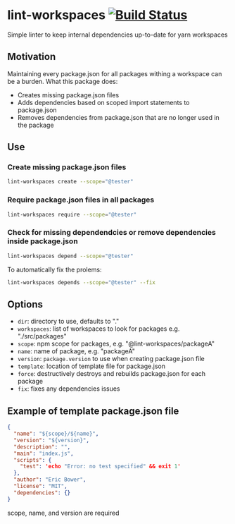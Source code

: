 # lint-workspaces [![Build Status](https://travis-ci.org/neurosnap/lint-workspaces.svg?branch=master)](https://travis-ci.org/neurosnap/lint-workspaces)

Simple linter to keep internal dependencies up-to-date for yarn workspaces

## Motivation

Maintaining every package.json for all packages withing a workspace can be a burden.
What this package does:

* Creates missing package.json files
* Adds dependencies based on scoped import statements to package.json
* Removes dependencies from package.json that are no longer used in the package

## Use

### Create missing package.json files

```bash
lint-workspaces create --scope="@tester"
```

### Require package.json files in all packages

```bash
lint-workspaces require --scope="@tester"
```

### Check for missing dependendcies or remove dependencies inside package.json

```bash
lint-workspaces depend --scope="@tester"
```

To automatically fix the prolems:

```bash
lint-workspaces depends --scope="@tester" --fix
```

## Options

* `dir`: directory to use, defaults to "."
* `workspaces`: list of workspaces to look for packages e.g. "./src/packages"
* `scope`: npm scope for packages, e.g. "@lint-workspaces/packageA"
* `name`: name of package, e.g. "packageA"
* `version`: `package.version` to use when creating package.json file
* `template`: location of template file for package.json
* `force`: destructively destroys and rebuilds package.json for each package
* `fix`: fixes any dependencies issues

## Example of template package.json file

```json
{
  "name": "${scope}/${name}",
  "version": "${version}",
  "description": "",
  "main": "index.js",
  "scripts": {
    "test": 'echo "Error: no test specified" && exit 1'
  },
  "author": "Eric Bower",
  "license": "MIT",
  "dependencies": {}
}
```

scope, name, and version are required

